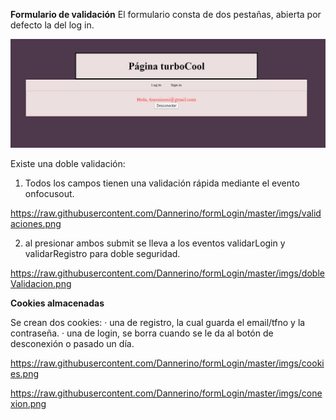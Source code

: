 <b>Formulario de validación</b>
El formulario consta de dos pestañas, abierta por defecto la del log in. 

<img src="https://raw.githubusercontent.com/Dannerino/formLogin/master/imgs/inicio.png">

Existe una doble validación:
1) Todos los campos tienen una validación rápida mediante el evento onfocusout.

https://raw.githubusercontent.com/Dannerino/formLogin/master/imgs/validaciones.png

2) al presionar ambos submit se lleva a los eventos validarLogin y validarRegistro para doble seguridad.

https://raw.githubusercontent.com/Dannerino/formLogin/master/imgs/dobleValidacion.png


<b>Cookies almacenadas</b>

Se crean dos cookies: 
· una de registro, la cual guarda el email/tfno y la contraseña.
· una de login, se borra cuando se le da al botón de desconexión o pasado un día.

https://raw.githubusercontent.com/Dannerino/formLogin/master/imgs/cookies.png

https://raw.githubusercontent.com/Dannerino/formLogin/master/imgs/conexion.png
